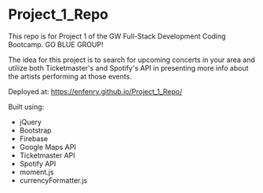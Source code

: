 # Project_1_Repo
This repo is for Project 1 of the GW Full-Stack Development Coding Bootcamp. GO BLUE GROUP!

The idea for this project is to search for upcoming concerts in your area and utilize both Ticketmaster's and Spotify's API in presenting more info about the artists performing at those events.

Deployed at:
https://enfenry.github.io/Project_1_Repo/

Built using:
  - jQuery
  - Bootstrap
  - Firebase
  - Google Maps API
  - Ticketmaster API
  - Spotify API
  - moment.js
  - currencyFormatter.js
  

